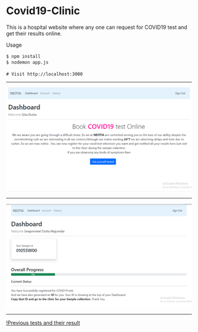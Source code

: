 # Covid19-Clinic
This is a hospital website where any one can request for COVID19 test and get their results online.

Usage
```
$ npm install
$ nodemon app.js 

# Visit http://localhost:3000 
```
----
![Dashboard](https://github.com/swapnoneel2301/Covid19-Clinic/blob/main/Hospital_website/Images/Screenshot%20(277).png)

---
![Dashboard after applying for test](https://github.com/swapnoneel2301/Covid19-Clinic/blob/main/Hospital_website/Images/Screenshot%20(278).png)

---
[!Previous tests and their result](https://github.com/swapnoneel2301/Covid19-Clinic/blob/main/Hospital_website/Images/Screenshot%20(279).png)

